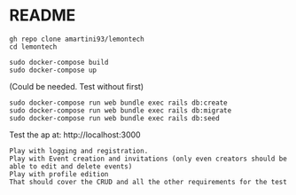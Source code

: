 # README

```
gh repo clone amartini93/lemontech
cd lemontech
```

```
sudo docker-compose build
sudo docker-compose up
```

(Could be needed. Test without first)

```
sudo docker-compose run web bundle exec rails db:create
sudo docker-compose run web bundle exec rails db:migrate
sudo docker-compose run web bundle exec rails db:seed
```

Test the ap at:
http://localhost:3000

```
Play with logging and registration.
Play with Event creation and invitations (only even creators should be able to edit and delete events)
Play with profile edition
That should cover the CRUD and all the other requirements for the test
```